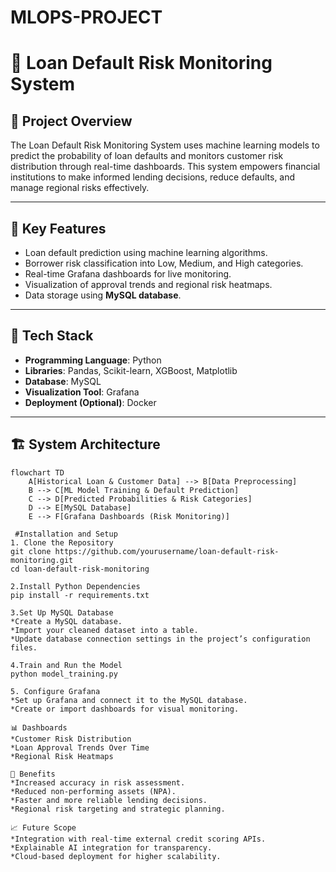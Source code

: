 # MLOPS-PROJECT

# 📄 Loan Default Risk Monitoring System

## 📌 Project Overview
The Loan Default Risk Monitoring System uses machine learning models to predict the probability of loan defaults and monitors customer risk distribution through real-time dashboards. This system empowers financial institutions to make informed lending decisions, reduce defaults, and manage regional risks effectively.

---

## 🧠 Key Features
- Loan default prediction using machine learning algorithms.
- Borrower risk classification into Low, Medium, and High categories.
- Real-time Grafana dashboards for live monitoring.
- Visualization of approval trends and regional risk heatmaps.
- Data storage using **MySQL database**.

---

## 🚀 Tech Stack
- **Programming Language**: Python
- **Libraries**: Pandas, Scikit-learn, XGBoost, Matplotlib
- **Database**: MySQL
- **Visualization Tool**: Grafana
- **Deployment (Optional)**: Docker

---

## 🏗️ System Architecture
```mermaid
flowchart TD
    A[Historical Loan & Customer Data] --> B[Data Preprocessing]
    B --> C[ML Model Training & Default Prediction]
    C --> D[Predicted Probabilities & Risk Categories]
    D --> E[MySQL Database]
    E --> F[Grafana Dashboards (Risk Monitoring)]

 #Installation and Setup
1. Clone the Repository
git clone https://github.com/yourusername/loan-default-risk-monitoring.git
cd loan-default-risk-monitoring

2.Install Python Dependencies
pip install -r requirements.txt

3.Set Up MySQL Database
*Create a MySQL database.
*Import your cleaned dataset into a table.
*Update database connection settings in the project’s configuration files.

4.Train and Run the Model
python model_training.py

5. Configure Grafana
*Set up Grafana and connect it to the MySQL database.
*Create or import dashboards for visual monitoring.

📊 Dashboards
*Customer Risk Distribution
*Loan Approval Trends Over Time
*Regional Risk Heatmaps

🌟 Benefits
*Increased accuracy in risk assessment.
*Reduced non-performing assets (NPA).
*Faster and more reliable lending decisions.
*Regional risk targeting and strategic planning.

📈 Future Scope
*Integration with real-time external credit scoring APIs.
*Explainable AI integration for transparency.
*Cloud-based deployment for higher scalability.




